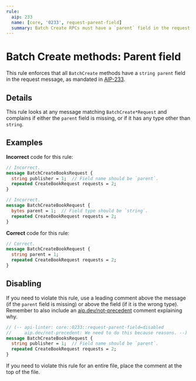 ```yaml
---
rule:
  aip: 233
  name: [core, '0233', request-parent-field]
  summary: Batch Create RPCs must have a `parent` field in the request.
---
```


# Batch Create methods: Parent field

This rule enforces that all `BatchCreate` methods have a `string parent` field
in the request message, as mandated in [AIP-233][].

## Details

This rule looks at any message matching `BatchCreate*Request` and complains if
either the `parent` field is missing, or if it has any type other than
`string`.

## Examples

**Incorrect** code for this rule:

```proto
// Incorrect.
message BatchCreateBooksRequest {
  string publisher = 1;  // Field name should be `parent`.
  repeated CreateBookRequest requests = 2;
}
```

```proto
// Incorrect.
message BatchCreateBookRequest {
  bytes parent = 1;  // Field type should be `string`.
  repeated CreateBookRequest requests = 2;
}
```

**Correct** code for this rule:

```proto
// Correct.
message BatchCreateBookRequest {
  string parent = 1;
  repeated CreateBookRequest requests = 2;
}
```

## Disabling

If you need to violate this rule, use a leading comment above the message (if
the `parent` field is missing) or above the field (if it is the wrong type).
Remember to also include an [aip.dev/not-precedent][] comment explaining why.

```proto
// (-- api-linter: core::0233::request-parent-field=disabled
//     aip.dev/not-precedent: We need to do this because reasons. --)
message BatchCreateBooksRequest {
  string publisher = 1;  // Field name should be `parent`.
  repeated CreateBookRequest requests = 2;
}
```

If you need to violate this rule for an entire file, place the comment at the
top of the file.

[aip-233]: https://aip.dev/233
[aip.dev/not-precedent]: https://aip.dev/not-precedent
